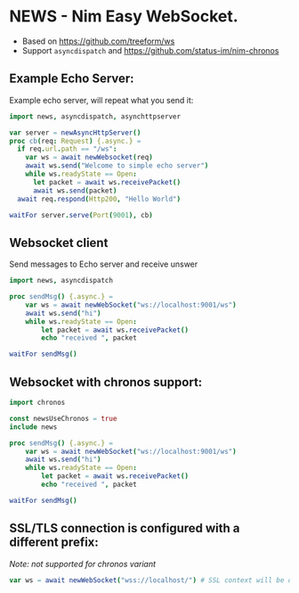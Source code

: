 
# NEWS - Nim Easy WebSocket.

* Based on https://github.com/treeform/ws
* Support `asyncdispatch` and https://github.com/status-im/nim-chronos

## Example Echo Server:

Example echo server, will repeat what you send it:

```nim
import news, asyncdispatch, asynchttpserver

var server = newAsyncHttpServer()
proc cb(req: Request) {.async.} =
  if req.url.path == "/ws":
    var ws = await newWebsocket(req)
    await ws.send("Welcome to simple echo server")
    while ws.readyState == Open:
      let packet = await ws.receivePacket()
      await ws.send(packet)
  await req.respond(Http200, "Hello World")

waitFor server.serve(Port(9001), cb)
```

## Websocket client
Send messages to Echo server and receive unswer
```nim
import news, asyncdispatch

proc sendMsg() {.async.} =
    var ws = await newWebSocket("ws://localhost:9001/ws")
    await ws.send("hi")
    while ws.readyState == Open:
        let packet = await ws.receivePacket()
        echo "received ", packet

waitFor sendMsg()
```

## Websocket with chronos support:
```nim
import chronos

const newsUseChronos = true
include news

proc sendMsg() {.async.} =
    var ws = await newWebSocket("ws://localhost:9001/ws")
    await ws.send("hi")
    while ws.readyState == Open:
        let packet = await ws.receivePacket()
        echo "received ", packet

waitFor sendMsg()
```

## SSL/TLS connection is configured with a different prefix:
*Note: not supported for chronos variant*
```nim
var ws = await newWebSocket("wss://localhost/") # SSL context will be defaulted unless explicitly passed
```
